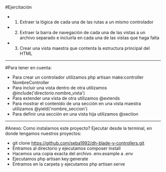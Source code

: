 #Ejercitación
- 1) Extraer la lógica de cada una de las rutas a un mismo controlador
- 2) Extraer la barra de navegación de cada una de las vistas a un archivo separado e incluirla en cada una de las vistas que haga falta
- 3) Crear una vista maestra que contenta la estructura principal del HTML

---------------------------------------------------------------------
#Para tener en cuenta:
- Para crear un controlador utilizamos php artisan make:controller NombreController
- Para incluir una vista dentro de otra utilizamos @include('directorio.nombre_vista')
- Para extender una vista de otra utilizamos @extends
- Para mostrar el contenido de una sección en una vista maestra utilizamos @yield('nombre_seccion')
- Para definir una sección en una vista hija utilizamos @section

---------------------------------------------------------------------
#Anexo: Como instalarnos este proyecto?
Ejecutar desde la terminal, en donde tengamos nuestros proyectos:
- git clone https://github.com/seba1992/dh-blade-y-controllers.git
- Entramos al directorio y ejecutamos composer install
- Hacemos una copia exacta del archivo .env.example a .env
- Ejecutamos php artisan key:generate
- Entramos en la carpeta y ejecutamos php artisan serve

